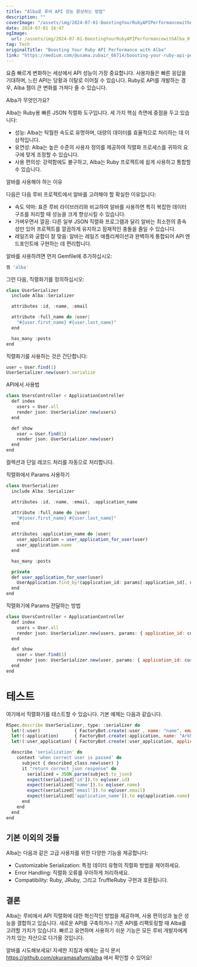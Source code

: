 ```yaml
---
title: "Alba로 루비 API 성능 향상하는 방법"
description: ""
coverImage: "/assets/img/2024-07-01-BoostingYourRubyAPIPerformancewithAlba_0.png"
date: 2024-07-01 16:47
ogImage: 
  url: /assets/img/2024-07-01-BoostingYourRubyAPIPerformancewithAlba_0.png
tag: Tech
originalTitle: "Boosting Your Ruby API Performance with Alba"
link: "https://medium.com/@usama.zubair_66714/boosting-your-ruby-api-performance-with-alba-dca5f5e437ec"
---
```



요즘 빠르게 변화하는 세상에서 API 성능이 가장 중요합니다. 사용자들은 빠른 응답을 기대하며, 느린 API는 당황과 이탈로 이어질 수 있습니다. Ruby로 API를 개발하는 경우, Alba 젬이 큰 변화를 가져다 줄 수 있습니다.

Alba가 무엇인가요?

Alba는 Ruby용 빠른 JSON 직렬화 도구입니다. 세 가지 핵심 측면에 중점을 두고 있습니다:

- 성능: Alba는 탁월한 속도로 유명하며, 대량의 데이터를 효율적으로 처리하는 데 이상적입니다.
- 유연성: Alba는 높은 수준의 사용자 정의를 제공하여 직렬화 프로세스를 귀하의 요구에 맞게 조정할 수 있습니다.
- 사용 편의성: 강력함에도 불구하고, Alba는 Ruby 프로젝트에 쉽게 사용하고 통합할 수 있습니다.

<div class="content-ad"></div>

알바를 사용해야 하는 이유

다음은 다음 루비 프로젝트에서 알바를 고려해야 할 확실한 이유입니다:

- 속도 악마: 표준 루비 라이브러리와 비교하여 알바를 사용하면 특히 복잡한 데이터 구조를 처리할 때 성능을 크게 향상시킬 수 있습니다.
- 가벼우면서 깔끔: 다른 일부 JSON 직렬화 프로그램과 달리 알바는 최소한의 종속성만 있어 프로젝트를 깔끔하게 유지하고 잠재적인 충돌을 줄일 수 있습니다.
- 레일즈와 궁합이 잘 맞음: 알바는 레일즈 애플리케이션과 완벽하게 통합되어 API 엔드포인트에 구현하는 데 편리합니다.

알바를 사용하려면 먼저 Gemfile에 추가하십시오:

<div class="content-ad"></div>

```js
젬 'alba'
```

그런 다음, 직렬화기를 정의하십시오:

```js
class UserSerializer
  include Alba::Serializer

  attributes :id, :name, :email

  attribute :full_name do |user|
    "#{user.first_name} #{user.last_name}"
  end

  has_many :posts
end
```

직렬화기를 사용하는 것은 간단합니다:

<div class="content-ad"></div>

```js
user = User.find(1)
UserSerializer.new(user).serialize
```

API에서 사용법

```js
class UsersController < ApplicationController
  def index
    users = User.all
    render json: UserSerializer.new(users)
  end

  def show
    user = User.find(1)
    render json: UserSerializer.new(user)
  end
end
```

컬렉션과 단일 레코드 처리를 자동으로 처리합니다.

<div class="content-ad"></div>

직렬화에서 Params 사용하기

```js
class UserSerializer
  include Alba::Serializer

  attributes :id, :name, :email, :application_name

  attribute :full_name do |user|
    "#{user.first_name} #{user.last_name}"
  end

  attributes :application_name do |user|
    user_application = user_application_for_user(user)
    user_application.name
  end

  has_many :posts

  private
  def user_application_for_user(user)
    UserApplication.find_by!(application_id: params[:application_id], user: user)
  end
end
```

직렬화기에 Params 전달하는 방법

```js
class UsersController < ApplicationController
  def index
    users = User.all
    render json: UserSerializer.new(users, params: { application_id: current_application.id})
  end

  def show
    user = User.find(1)
    render json: UserSerializer.new(user, params: { application_id: current_application.id})
  end
end
```

<div class="content-ad"></div>

# 테스트

여기에서 직렬화기를 테스트할 수 있습니다. 기본 예제는 다음과 같습니다.

```js
RSpec.describe UserSerializer, type: :serializer do
  let!(:user)             { FactoryBot.create(:user , name: "name", email: "abc@arkhitech.com"}
  let!(:application)      { FactoryBot.create(:application, name: "Arkhitech") }
  let!(:user_application) { FactoryBot.create(:user_application, application: application, user: user) }

  describe 'serialization' do
    context 'when correct user is passed' do 
      subject { described_class.new(user) }
      it "return correct json response" do
        serialized = JSON.parse(subject.to_json) 
        expect(serialized['id']).to eq(user.id)
        expect(serialized['name']).to eq(user.name)
        expect(serialized['email']).to eq(user.email)
        expect(serialized['application_name']).to eq(application.name)
      end
    end
  end
end
```

## 기본 이외의 것들

<div class="content-ad"></div>

Alba는 다음과 같은 고급 사용자를 위한 다양한 기능을 제공합니다:

- Customizable Serialization: 특정 데이터 유형의 직렬화 방법을 제어하세요.
- Error Handling: 직렬화 오류를 우아하게 처리하세요.
- Compatibility: Ruby, JRuby, 그리고 TruffleRuby 구현과 호환됩니다.

## 결론

Alba는 루비에서 API 직렬화에 대한 혁신적인 방법을 제공하며, 사용 편의성과 높은 성능을 결합하고 있습니다. 새로운 API를 구축하거나 기존 API를 리팩토링할 때 Alba를 고려할 가치가 있습니다. 빠르고 유연하며 사용하기 쉬운 기능은 모든 루비 개발자에게 가치 있는 자산으로 다가올 것입니다.

<div class="content-ad"></div>

알바를 시도해보세요! 자세한 지침과 예제는 공식 문서 https://github.com/okuramasafumi/alba 에서 확인할 수 있어요!